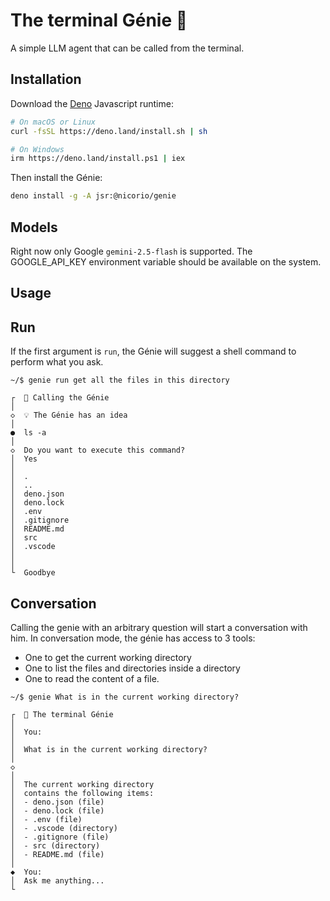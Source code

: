 # The terminal Génie 🧞

A simple LLM agent that can be called from the terminal.

## Installation

Download the [Deno](https://deno.com/) Javascript runtime:

```sh
# On macOS or Linux
curl -fsSL https://deno.land/install.sh | sh

# On Windows
irm https://deno.land/install.ps1 | iex
```

Then install the Génie:

```sh
deno install -g -A jsr:@nicorio/genie
```

## Models

Right now only Google `gemini-2.5-flash` is supported. The GOOGLE_API_KEY environment variable should be available on the system.

## Usage

## Run

If the first argument is `run`, the Génie will suggest a shell command to perform what you ask.

```
~/$ genie run get all the files in this directory

┌  🧞 Calling the Génie
│
◇  💡 The Génie has an idea
│
●  ls -a
│
◇  Do you want to execute this command?
│  Yes
│
│  .
│  ..
│  deno.json
│  deno.lock
│  .env
│  .gitignore
│  README.md
│  src
│  .vscode
│
│
└  Goodbye
```

## Conversation

Calling the genie with an arbitrary question will start a conversation with him. In conversation mode, the génie has access to 3 tools:

- One to get the current working directory
- One to list the files and directories inside a directory
- One to read the content of a file.

```
~/$ genie What is in the current working directory?

┌  🧞 The terminal Génie
│
│  You:
│
│  What is in the current working directory?
│
◇
│
│  The current working directory
│  contains the following items:
│  - deno.json (file)
│  - deno.lock (file)
│  - .env (file)
│  - .vscode (directory)
│  - .gitignore (file)
│  - src (directory)
│  - README.md (file)
│
◆  You:
│  Ask me anything...
└
```

